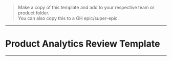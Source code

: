 > Make a copy of this template and add to your respective team or product folder.\
>You can also copy this to a GH epic/super-epic. 
---
# Product Analytics Review Template
---


